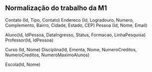 ## Normalização do trabalho da M1
Contato (Id, Tipo, Contato)
Endereco (Id, Logradouro, Numero, Complemento, Bairro, Cidade, Estado, CEP)
Pessoa (Id, Nome, Email)

Aluno(Id, IdPessoa, DataIngresso, Status, Formacao, LinhaPesquisa)
Professor(Id, IdPessoa)

Curso (Id, Nome)
Disciplina(Id, Ementa, Nome, NumeroCreditos, NumeroCreditos, NumeroMaximoAlunos)

Escola(Id, Nome)